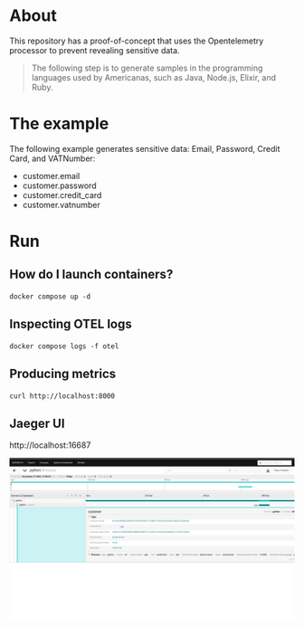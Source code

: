 # About

This repository has a proof-of-concept that uses the Opentelemetry processor to prevent revealing sensitive data.

> The following step is to generate samples in the programming languages used by Americanas, such as Java, Node.js, Elixir, and Ruby.

# The example

The following example generates sensitive data: Email, Password, Credit Card, and VATNumber:

- customer.email
- customer.password
- customer.credit_card
- customer.vatnumber

# Run

## How do I launch containers?

```shell
docker compose up -d
```

## Inspecting OTEL logs

```shell
docker compose logs -f otel
```

## Producing metrics

```shell
curl http://localhost:8000
```

## Jaeger UI

http://localhost:16687

![Jaeger hashed sensitive data](images/jaeger-hash.png)